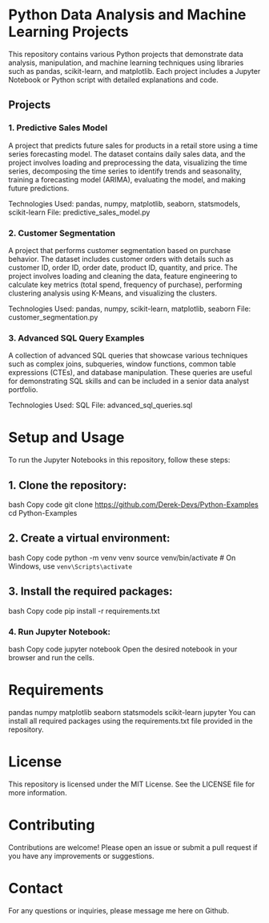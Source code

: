 # Python Data Analysis and Machine Learning Projects
This repository contains various Python projects that demonstrate data analysis, manipulation, and machine learning techniques using libraries such as pandas, scikit-learn, and matplotlib. Each project includes a Jupyter Notebook or Python script with detailed explanations and code.

## Projects

### 1. Predictive Sales Model
A project that predicts future sales for products in a retail store using a time series forecasting model. The dataset contains daily sales data, and the project involves loading and preprocessing the data, visualizing the time series, decomposing the time series to identify trends and seasonality, training a forecasting model (ARIMA), evaluating the model, and making future predictions.

Technologies Used: pandas, numpy, matplotlib, seaborn, statsmodels, scikit-learn
File: predictive_sales_model.py

### 2. Customer Segmentation
A project that performs customer segmentation based on purchase behavior. The dataset includes customer orders with details such as customer ID, order ID, order date, product ID, quantity, and price. The project involves loading and cleaning the data, feature engineering to calculate key metrics (total spend, frequency of purchase), performing clustering analysis using K-Means, and visualizing the clusters.

Technologies Used: pandas, numpy, scikit-learn, matplotlib, seaborn
File: customer_segmentation.py

### 3. Advanced SQL Query Examples
A collection of advanced SQL queries that showcase various techniques such as complex joins, subqueries, window functions, common table expressions (CTEs), and database manipulation. These queries are useful for demonstrating SQL skills and can be included in a senior data analyst portfolio.

Technologies Used: SQL
File: advanced_sql_queries.sql


# Setup and Usage
To run the Jupyter Notebooks in this repository, follow these steps:

## 1. Clone the repository:

bash
Copy code
git clone https://github.com/Derek-Devs/Python-Examples
cd Python-Examples

## 2. Create a virtual environment:

bash
Copy code
python -m venv venv
source venv/bin/activate   # On Windows, use `venv\Scripts\activate`

## 3. Install the required packages:

bash
Copy code
pip install -r requirements.txt

### 4. Run Jupyter Notebook:

bash
Copy code
jupyter notebook
Open the desired notebook in your browser and run the cells.

# Requirements
pandas
numpy
matplotlib
seaborn
statsmodels
scikit-learn
jupyter
You can install all required packages using the requirements.txt file provided in the repository.

# License
This repository is licensed under the MIT License. See the LICENSE file for more information.

# Contributing
Contributions are welcome! Please open an issue or submit a pull request if you have any improvements or suggestions.

# Contact
For any questions or inquiries, please message me here on Github.
